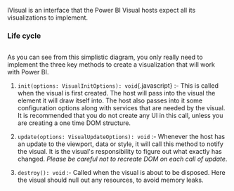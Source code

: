 IVisual is an interface that the Power BI Visual hosts expect all its visualizations to implement. 

### Life cycle

<Image>

As you can see from this simplistic diagram, you only really need to implement the three key methods to create a visualization that will work with Power BI. 

1. `init(options: VisualInitOptions): void`{.javascript} :- This is called when the visual is first created. The host will pass into the visual the element it will draw itself into. The host also passes into it some configuration options along with services that are needed by the visual. It is recommended that you do not create any UI in this call, unless you are creating a one time DOM structure.

2. `update(options: VisualUpdateOptions): void` :- Whenever the host has an update to the viewport, data or style, it will call this method to notify the visual. It is the visual's responsibility to figure out what exactly has changed. *Please be careful not to recreate DOM on each call of update*.

3. `destroy(): void` :- Called when the visual is about to be disposed. Here the visual should null out any resources, to avoid memory leaks.